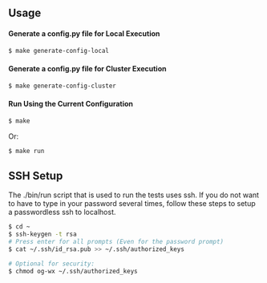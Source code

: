 ## Usage

#### Generate a config.py file for Local Execution

```bash
$ make generate-config-local
```

#### Generate a config.py file for Cluster Execution

```bash
$ make generate-config-cluster
```

#### Run Using the Current Configuration

```bash
$ make
```

Or:

```bash
$ make run
```


## SSH Setup

The ./bin/run script that is used to run the tests uses ssh. If you do not want
to have to type in your password several times, follow these steps to setup a
passwordless ssh to localhost.

```bash
$ cd ~
$ ssh-keygen -t rsa
# Press enter for all prompts (Even for the password prompt)
$ cat ~/.ssh/id_rsa.pub >> ~/.ssh/authorized_keys

# Optional for security:
$ chmod og-wx ~/.ssh/authorized_keys
```
